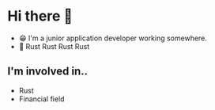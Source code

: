 # Hi there 👋
- 😁 I'm a junior application developer working somewhere.
- 🦀 Rust Rust Rust Rust 

## I'm involved in..
- Rust
- Financial field

<!-- ### My Qiita posts
[![My Qiita posts](https://qiita-badge.apiapi.app/s/izmrui2020/posts.svg)](http://qiita.com/izmrui2020) -->
<!--
**izmrui2020/izmrui2020** is a ✨ _special_ ✨ repository because its `README.md` (this file) appears on your GitHub profile.

Here are some ideas to get you started:

- 🔭 I’m currently working on ...
- 🌱 I’m currently learning ...
- 👯 I’m looking to collaborate on ...
- 🤔 I’m looking for help with ...
- 💬 Ask me about ...

- 😄 Pronouns: ...
- ⚡ Fun fact: ...
-->
